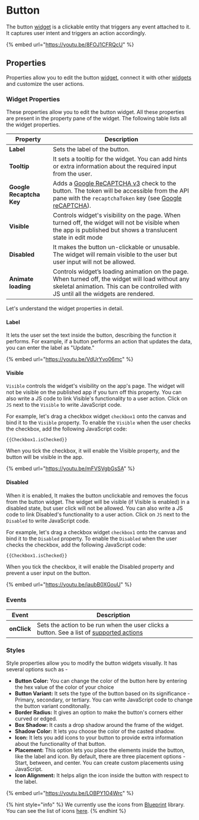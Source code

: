 # Button

The button [widget](../) is a clickable entity that triggers any event attached to it. It captures user intent and triggers an action accordingly.

{% embed url="https://youtu.be/8FOJ1CFRQcU" %}

## Properties

Properties allow you to edit the button [widget](../), connect it with other [widgets](../) and customize the user actions.

### Widget Properties

These properties allow you to edit the button widget. All these properties are present in the property pane of the widget. The following table lists all the widget properties.

| Property                 | Description                                                                                                                                                                                                      |
| ------------------------ | ---------------------------------------------------------------------------------------------------------------------------------------------------------------------------------------------------------------- |
| **Label**                | Sets the label of the button.                                                                                                                                                                                    |
| **Tooltip**              | It sets a tooltip for the widget. You can add hints or extra information about the required input from the user.                                                                                                 |
| **Google Recaptcha Key** | Adds a [Google ReCAPTCHA v3](https://www.google.com/recaptcha/) check to the button. The token will be accessible from the API pane with the `recaptchaToken` key (see [Google reCAPTCHA](google-recaptcha.md)). |
| **Visible**              | Controls widget's visibility on the page. When turned off, the widget will not be visible when the app is published but shows a translucent state in edit mode                                                   |
| **Disabled**             | It makes the button un-clickable or unusable. The widget will remain visible to the user but user input will not be allowed.                                                                                     |
| **Animate loading**      | Controls widget’s loading animation on the page. When turned off, the widget will load without any skeletal animation. This can be controlled with JS until all the widgets are rendered.                        |

Let's understand the widget properties in detail.

#### Label

It lets the user set the text inside the button, describing the function it performs. For example, if a button performs an action that updates the data, you can enter the label as "Update."

{% embed url="https://youtu.be/VdUrYvo06mc" %}

#### Visible

`Visible` controls the widget's visibility on the app's page. The widget will not be visible on the published app if you turn off this property. You can also write a JS code to link Visible's functionality to a user action. Click on `JS` next to the `Visible` to write JavaScript code.

For example, let's drag a checkbox widget `checkbox1` onto the canvas and bind it to the `Visible` property. To enable the `Visible` when the user checks the checkbox, add the following JavaScript code:

```
{{Checkbox1.isChecked}}
```

When you tick the checkbox, it will enable the Visible property, and the button will be visible in the app.

{% embed url="https://youtu.be/mFVSVgbGsSA" %}

#### Disabled

When it is enabled, It makes the button unclickable and removes the focus from the button widget. The widget will be visible (if Visible is enabled) in a disabled state, but user click will not be allowed. You can also write a JS code to link Disabled's functionality to a user action. Click on `JS` next to the `Disabled` to write JavaScript code.

For example, let's drag a checkbox widget `checkbox1` onto the canvas and bind it to the `Disabled` property. To enable the `Disabled` when the user checks the checkbox, add the following JavaScript code:

```
{{Checkbox1.isChecked}}
```

When you tick the checkbox, it will enable the Disabled property and prevent a user input on the button.

{% embed url="https://youtu.be/iaubB0XGouU" %}

### Events

| Event       | Description                                                                                                                          |
| ----------- | ------------------------------------------------------------------------------------------------------------------------------------ |
| **onClick** | Sets the action to be run when the user clicks a button. See a list of [supported actions](../../appsmith-framework/widget-actions/) |

### Styles

Style properties allow you to modify the button widgets visually. It has several options such as -

* **Button Color:** You can change the color of the button here by entering the hex value of the color of your choice
* **Button Variant:** It sets the type of the button based on its significance - Primary, secondary, or tertiary. You can write JavaScript code to change the button variant conditonally.
* **Border Radius:** It gives an option to make the button's corners either curved or edged.
* **Box Shadow:** It casts a drop shadow around the frame of the widget.
* **Shadow Color:** It lets you choose the color of the casted shadow.
* **Icon:** It lets you add icons to your button to provide extra information about the functionality of that button.
* **Placement:** This option lets you place the elements inside the button, like the label and icon. By default, there are three placement options - Start, between, and center. You can create custom placements using JavaScript.
* **Icon Alignment:** It helps align the icon inside the button with respect to the label.

{% embed url="https://youtu.be/LOBPY1O4Wrc" %}

{% hint style="info" %}
We currently use the icons from [Blueprint](https://blueprintjs.com) library. You can see the list of icons [here](https://blueprintjs.com/docs/#icons).
{% endhint %}
